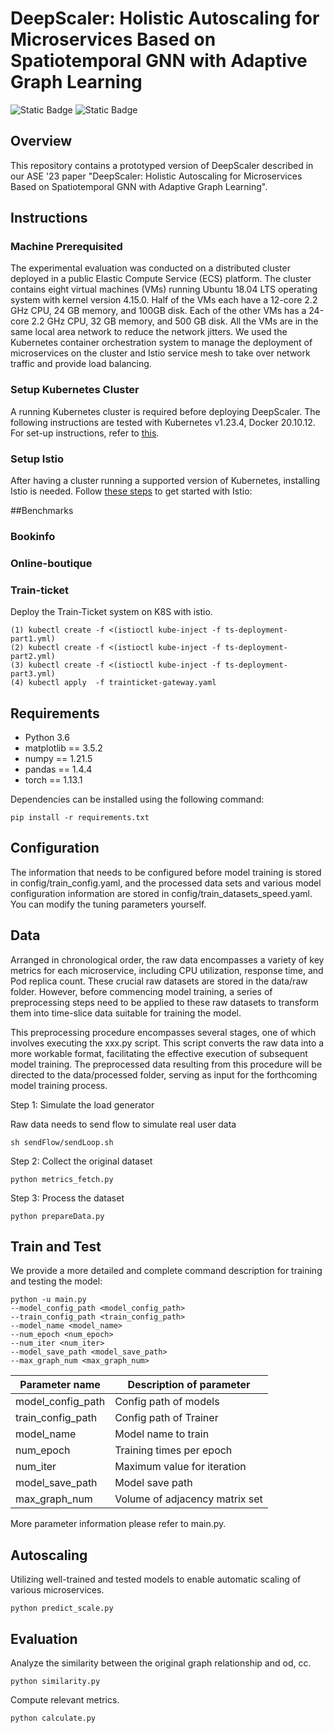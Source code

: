 # DeepScaler: Holistic Autoscaling for Microservices Based on Spatiotemporal GNN with Adaptive Graph Learning

![Static Badge](https://img.shields.io/badge/python-3.6-blue) ![Static Badge](https://img.shields.io/badge/PyTorch-red) 

## Overview
This repository contains a prototyped version of DeepScaler described in our ASE '23 paper "DeepScaler: Holistic Autoscaling for Microservices Based on Spatiotemporal GNN with Adaptive Graph Learning".

## Instructions
### Machine Prerequisited
The experimental evaluation was conducted on a distributed cluster deployed in a public Elastic Compute
Service (ECS) platform. The cluster contains eight virtual machines (VMs) running Ubuntu 18.04 LTS operating system with kernel version 4.15.0. Half of the VMs each have a 12-core 2.2 GHz CPU, 24 GB memory, and 100GB disk. Each of the other VMs has a 24-core 2.2 GHz CPU, 32 GB memory, and 500 GB disk. All the VMs are in the same local area network to reduce the network jitters. We used the Kubernetes container orchestration system to manage the deployment of microservices on the cluster and Istio service mesh to take over network traffic and provide load balancing.
### Setup Kubernetes Cluster
A running Kubernetes cluster is required before deploying DeepScaler. The following instructions are tested with Kubernetes v1.23.4, Docker 20.10.12. For set-up instructions, refer to [this](setUp-k8s.md).
### Setup Istio
After having a cluster running a supported version of Kubernetes, installing Istio is needed. Follow [these steps](https://istio.io/latest/docs/setup/getting-started/) to get started with Istio:

##Benchmarks
### Bookinfo
### Online-boutique
### Train-ticket
Deploy the Train-Ticket system on K8S with istio.
```
(1) kubectl create -f <(istioctl kube-inject -f ts-deployment-part1.yml)
(2) kubectl create -f <(istioctl kube-inject -f ts-deployment-part2.yml)
(3) kubectl create -f <(istioctl kube-inject -f ts-deployment-part3.yml)
(4) kubectl apply  -f trainticket-gateway.yaml
```
## Requirements
+   Python 3.6
+   matplotlib == 3.5.2
+   numpy == 1.21.5
+   pandas == 1.4.4
+   torch == 1.13.1


Dependencies can be installed using the following command:

```
pip install -r requirements.txt
```


## Configuration

The information that needs to be configured before model training is stored in config/train_config.yaml, and the processed data sets and various model configuration information are stored in config/train_datasets_speed.yaml. You can modify the tuning parameters yourself.

## Data

Arranged in chronological order, the raw data encompasses a variety of key metrics for each microservice, including CPU utilization, response time, and Pod replica count. These crucial raw datasets are stored in the data/raw folder. However, before commencing model training, a series of preprocessing steps need to be applied to these raw datasets to transform them into time-slice data suitable for training the model.

This preprocessing procedure encompasses several stages, one of which involves executing the xxx.py script. This script converts the raw data into a more workable format, facilitating the effective execution of subsequent model training. The preprocessed data resulting from this procedure will be directed to the data/processed folder, serving as input for the forthcoming model training process.

Step 1: Simulate the load generator

Raw data needs to send flow to simulate real user data

``` 
sh sendFlow/sendLoop.sh
```

Step 2: Collect the original dataset

```
python metrics_fetch.py
```

Step 3: Process the dataset

```
python prepareData.py
```

## Train and Test

We provide a more detailed and complete command description for training and testing the model:

```
python -u main.py
--model_config_path <model_config_path>
--train_config_path <train_config_path>
--model_name <model_name>
--num_epoch <num_epoch>
--num_iter <num_iter>
--model_save_path <model_save_path>
--max_graph_num <max_graph_num>
```

| Parameter name    | Description of parameter       |
|-------------------|--------------------------------|
| model_config_path | Config path of models          |
| train_config_path | Config path of Trainer         |
| model_name        | Model name to train            |
| num_epoch         | Training times per epoch       |
| num_iter          | Maximum value for iteration    |
| model_save_path   | Model save path                |
| max_graph_num     | Volume of adjacency matrix set |

More parameter information please refer to main.py.


## Autoscaling

Utilizing well-trained and tested models to enable automatic scaling of various microservices.

```
python predict_scale.py
```

## Evaluation

Analyze the similarity between the original graph relationship and od, cc.

```
python similarity.py
 ```

Compute relevant metrics.

```
python calculate.py
```





